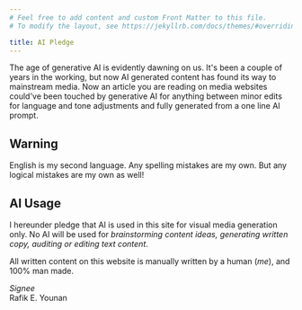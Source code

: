 ```yaml
---
# Feel free to add content and custom Front Matter to this file.
# To modify the layout, see https://jekyllrb.com/docs/themes/#overriding-theme-defaults

title: AI Pledge
---
```


The age of generative AI is evidently dawning on us. It's been a couple of years in the working, but now AI generated content has found its way to mainstream media. Now an article you are reading on media websites could've been touched by generative AI for anything between minor edits for language and tone adjustments and fully generated from a one line AI prompt.

## Warning

English is my second language. Any spelling mistakes are my own. But any logical mistakes are my own as well!

## AI Usage

I hereunder pledge that AI is used in this site for visual media generation only. No AI will be used for *brainstorming content ideas, generating written copy, auditing or editing text content*.

All written content on this website is manually written by a human (*me*), and 100% man made.

*Signee*  
Rafik E. Younan
